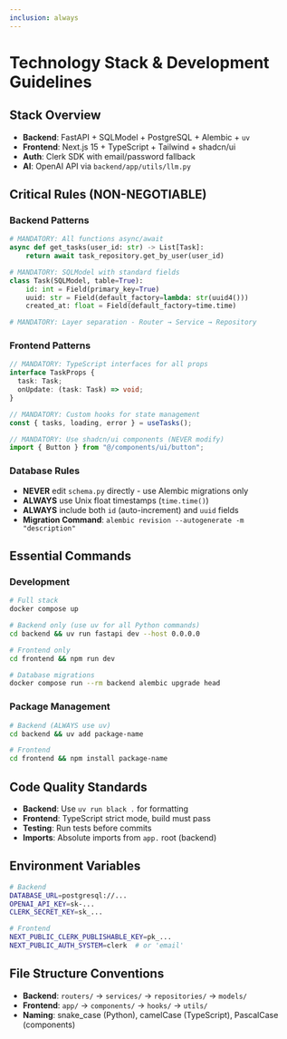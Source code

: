 ```yaml
---
inclusion: always
---
```


# Technology Stack & Development Guidelines

## Stack Overview
- **Backend**: FastAPI + SQLModel + PostgreSQL + Alembic + `uv`
- **Frontend**: Next.js 15 + TypeScript + Tailwind + shadcn/ui
- **Auth**: Clerk SDK with email/password fallback
- **AI**: OpenAI API via `backend/app/utils/llm.py`

## Critical Rules (NON-NEGOTIABLE)

### Backend Patterns
```python
# MANDATORY: All functions async/await
async def get_tasks(user_id: str) -> List[Task]:
    return await task_repository.get_by_user(user_id)

# MANDATORY: SQLModel with standard fields
class Task(SQLModel, table=True):
    id: int = Field(primary_key=True)
    uuid: str = Field(default_factory=lambda: str(uuid4()))
    created_at: float = Field(default_factory=time.time)

# MANDATORY: Layer separation - Router → Service → Repository
```

### Frontend Patterns
```typescript
// MANDATORY: TypeScript interfaces for all props
interface TaskProps {
  task: Task;
  onUpdate: (task: Task) => void;
}

// MANDATORY: Custom hooks for state management
const { tasks, loading, error } = useTasks();

// MANDATORY: Use shadcn/ui components (NEVER modify)
import { Button } from "@/components/ui/button";
```

### Database Rules
- **NEVER** edit `schema.py` directly - use Alembic migrations only
- **ALWAYS** use Unix float timestamps (`time.time()`)
- **ALWAYS** include both `id` (auto-increment) and `uuid` fields
- **Migration Command**: `alembic revision --autogenerate -m "description"`

## Essential Commands

### Development
```bash
# Full stack
docker compose up

# Backend only (use uv for all Python commands)
cd backend && uv run fastapi dev --host 0.0.0.0

# Frontend only
cd frontend && npm run dev

# Database migrations
docker compose run --rm backend alembic upgrade head
```

### Package Management
```bash
# Backend (ALWAYS use uv)
cd backend && uv add package-name

# Frontend
cd frontend && npm install package-name
```

## Code Quality Standards
- **Backend**: Use `uv run black .` for formatting
- **Frontend**: TypeScript strict mode, build must pass
- **Testing**: Run tests before commits
- **Imports**: Absolute imports from `app.` root (backend)

## Environment Variables
```bash
# Backend
DATABASE_URL=postgresql://...
OPENAI_API_KEY=sk-...
CLERK_SECRET_KEY=sk_...

# Frontend
NEXT_PUBLIC_CLERK_PUBLISHABLE_KEY=pk_...
NEXT_PUBLIC_AUTH_SYSTEM=clerk  # or 'email'
```

## File Structure Conventions
- **Backend**: `routers/` → `services/` → `repositories/` → `models/`
- **Frontend**: `app/` → `components/` → `hooks/` → `utils/`
- **Naming**: snake_case (Python), camelCase (TypeScript), PascalCase (components)
